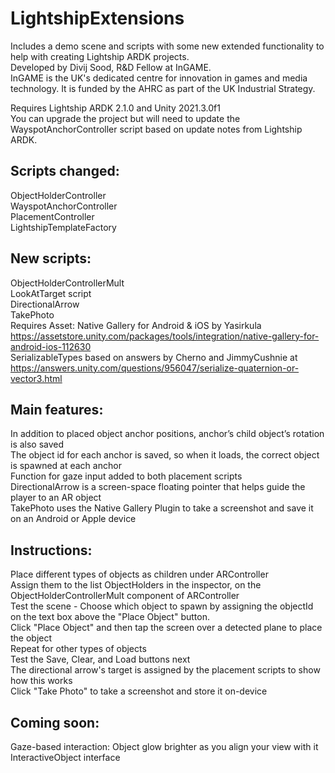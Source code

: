 # LightshipExtensions
Includes a demo scene and scripts with some new extended functionality to help with creating Lightship ARDK projects.  
Developed by Divij Sood, R&D Fellow at InGAME.  
InGAME is the UK's dedicated centre for innovation in games and media technology. It is funded by the AHRC as part of the UK Industrial Strategy.

Requires Lightship ARDK 2.1.0 and Unity 2021.3.0f1  
You can upgrade the project but will need to update the WayspotAnchorController script based on update notes from Lightship ARDK.

## Scripts changed:
ObjectHolderController  
WayspotAnchorController  
PlacementController  
LightshipTemplateFactory  

## New scripts:
ObjectHolderControllerMult  
LookAtTarget script  
DirectionalArrow  
TakePhoto  
Requires Asset: Native Gallery for Android & iOS by Yasirkula  
https://assetstore.unity.com/packages/tools/integration/native-gallery-for-android-ios-112630  
SerializableTypes based on answers by Cherno and JimmyCushnie at   
https://answers.unity.com/questions/956047/serialize-quaternion-or-vector3.html  

## Main features:
In addition to placed object anchor positions, anchor’s child object’s rotation is also saved  
The object id for each anchor is saved, so when it loads, the correct object is spawned at each anchor  
Function for gaze input added to both placement scripts  
DirectionalArrow is a screen-space floating pointer that helps guide the player to an AR object  
TakePhoto uses the Native Gallery Plugin to take a screenshot and save it on an Android or Apple device  

## Instructions:
Place different types of objects as children under ARController  
Assign them to the list ObjectHolders in the inspector, on the ObjectHolderControllerMult component of ARController  
Test the scene - Choose which object to spawn by assigning the objectId on the text box above the "Place Object" button.   
Click "Place Object" and then tap the screen over a detected plane to place the object  
Repeat for other types of objects  
Test the Save, Clear, and Load buttons next  
The directional arrow's target is assigned by the placement scripts to show how this works  
Click "Take Photo" to take a screenshot and store it on-device  

## Coming soon:
Gaze-based interaction: Object glow brighter as you align your view with it  
InteractiveObject interface
